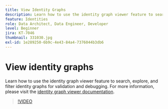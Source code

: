 ```yaml
---
title: View Identity Graphs
description: Learn how to use the identity graph viewer feature to search, explore, and filter identity graphs for validation and debugging. 
feature: Identities
role: Data Architect, Data Engineer, Developer
level: Beginner
jira: KT-7046
thumbnail: 331030.jpg
exl-id: 1e289250-6b9c-4e43-84a4-7376044b3db6
---
```

# View identity graphs

Learn how to use the identity graph viewer feature to search, explore, and filter identity graphs for validation and debugging. For more information, please visit the [identity graph viewer documentation](https://experienceleague.adobe.com/docs/experience-platform/identity/ui/identity-graph-viewer.html).

>[!VIDEO](https://video.tv.adobe.com/v/331030?learn=on&enablevpops)


